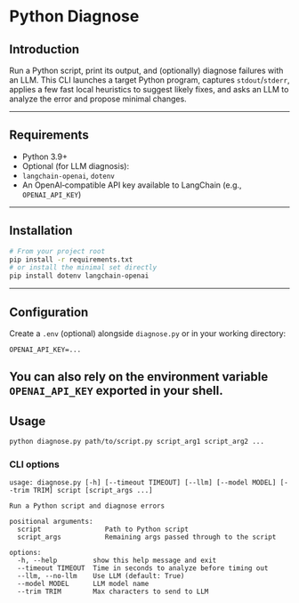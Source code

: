 # Python Diagnose
## Introduction
Run a Python script, print its output, and (optionally) diagnose failures with
an LLM.
This CLI launches a target Python program, captures `stdout`/`stderr`, applies a
few fast local heuristics to suggest likely fixes, and asks an LLM
 to analyze the error and propose minimal changes.
 
---
## Requirements
- Python 3.9+
- Optional (for LLM diagnosis):
- `langchain-openai`, `dotenv`
- An OpenAI‑compatible API key available to LangChain (e.g., `OPENAI_API_KEY`)
---
## Installation
```bash
# From your project root
pip install -r requirements.txt
# or install the minimal set directly
pip install dotenv langchain-openai
```
---
## Configuration
Create a `.env` (optional) alongside `diagnose.py` or in your working directory:
```
OPENAI_API_KEY=...
```

You can also rely on the environment variable `OPENAI_API_KEY` exported in your shell.
---

## Usage

```bash
python diagnose.py path/to/script.py script_arg1 script_arg2 ...
```

### CLI options
```text
usage: diagnose.py [-h] [--timeout TIMEOUT] [--llm] [--model MODEL] [--trim TRIM] script [script_args ...]

Run a Python script and diagnose errors

positional arguments:
  script                Path to Python script
  script_args           Remaining args passed through to the script

options:
  -h, --help         show this help message and exit
  --timeout TIMEOUT  Time in seconds to analyze before timing out
  --llm, --no-llm    Use LLM (default: True)
  --model MODEL      LLM model name
  --trim TRIM        Max characters to send to LLM
```
